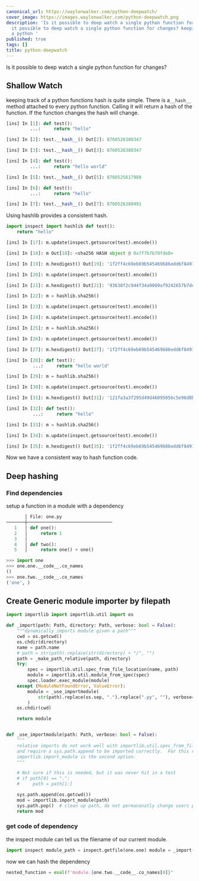 ```yaml
---
canonical_url: https://waylonwalker.com/python-deepwatch/
cover_image: https://images.waylonwalker.com/python-deepwatch.png
description: 'Is it possible to deep watch a single python function for changes? Is
  it possible to deep watch a single python function for changes? keeping track of
  a python '
published: true
tags: []
title: python-deepwatch
---
```


Is it possible to deep watch a single python function for changes?

## Shallow Watch

keeping track of a python functions hash is quite simple.  There is a`__hash__` method attached to every python function.  Calling it will return a hash of the function. If the function changes the hash will change.

``` python
[ins] In [1]: def test():
         ...:     return "hello"

[ins] In [2]: test.__hash__() Out[2]: 8760526380347

[ins] In [3]: test.__hash__() Out[3]: 8760526380347

[ins] In [4]: def test():
         ...:     return "hello world"

[ins] In [5]: test.__hash__() Out[5]: 8760525617988

[ins] In [6]: def test():
         ...:     return "hello"

[ins] In [7]: test.__hash__() Out[7]: 8760526380491
```

Using hashlib provides a consistent hash.

``` python
import inspect import hashlib def test():
	return "hello"

[ins] In [17]: m.update(inspect.getsource(test).encode())

[ins] In [18]: m Out[18]: <sha256 HASH object @ 0x7f7b7b70fde0>

[ins] In [19]: m.hexdigest() Out[19]: '1f2ff4c69eb69b545469686edd6f849136e104cd535785891586d90620328757'

[ins] In [20]: m.update(inspect.getsource(test).encode())

[ins] In [21]: m.hexdigest() Out[21]: '93638f2c944f34a9069af9242657b7de556fcc63742f4c27c4c8deedeb976a5f'

[ins] In [22]: m = hashlib.sha256()

[ins] In [23]: m.update(inspect.getsource(test).encode())

[ins] In [24]: m.update(inspect.getsource(test).encode())

[ins] In [25]: m = hashlib.sha256()

[ins] In [26]: m.update(inspect.getsource(test).encode())

[ins] In [27]: m.hexdigest() Out[27]: '1f2ff4c69eb69b545469686edd6f849136e104cd535785891586d90620328757'

[ins] In [28]: def test():
          ...:     return "hello world"

[ins] In [29]: m = hashlib.sha256()

[ins] In [30]: m.update(inspect.getsource(test).encode())

[ins] In [31]: m.hexdigest() Out[31]: '121fa3a3f295d49d4609505bc5e96d8b6a8ed3b496e4f3dc6c0ead73bef4e3c7'

[ins] In [32]: def test():
          ...:     return "hello"

[ins] In [33]: m = hashlib.sha256()

[ins] In [34]: m.update(inspect.getsource(test).encode())

[ins] In [35]: m.hexdigest() Out[35]: '1f2ff4c69eb69b545469686edd6f849136e104cd535785891586d90620328757'
```
Now we have a consistent way to hash function code.

## Deep hashing


### Find dependencies

setup a function in a module with a dependency
``` python
       │ File: one.py
───────┼────────────────────────────────
   1   │ def one():
   2   │     return 1
   3   │
   4   │ def two():
   5   │     return one() + one()
```

``` python
>>> import one
>>> one.one.__code__.co_names
()
>>> one.two.__code__.co_names
('one', )
```

## Create Generic module importer by filepath

``` python
import importlib import importlib.util import os

def _import(path: Path, directory: Path, verbose: bool = False):
    """dynamically imports module given a path"""
    cwd = os.getcwd()
    os.chdir(directory)
    name = path.name
    # path = str(path).replace(str(directory) + "/", "")
    path = _make_path_relative(path, directory)
    try:
        spec = importlib.util.spec_from_file_location(name, path)
        module = importlib.util.module_from_spec(spec)
        spec.loader.exec_module(module)
    except (ModuleNotFoundError, ValueError):
        module = _use_importmodule(
            str(path).replace(os.sep, ".").replace(".py", ""), verbose=verbose
        )
    os.chdir(cwd)

    return module


def _use_importmodule(path: Path, verbose: bool = False):
    """
    relative imports do not work well with importlib.util.spec_from_file_location,
    and require a sys.path.append to be imported correctly.  For this reason
    importlib.import_module is the second option.
    """

    # Not sure if this is needed, but it was never hit in a test
    # if path[0] == ".":
    #     path = path[1:]

    sys.path.append(os.getcwd())
    mod = importlib.import_module(path)
    sys.path.pop()  # clean up path, do not permananatly change users path
    return mod

```

### get code of dependency

the inspect module can tell us the filename of our current module.

``` python
import inspect module_path = inspect.getfile(one.one) module = _import(module_path)
```

now we can hash the dependency

``` python
nested_function = eval(f'module.{one.two.__code__.co_names[0]}"
```